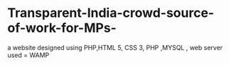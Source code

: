 # Transparent-India-crowd-source-of-work-for-MPs-
a website designed using PHP,HTML 5, CSS 3, PHP ,MYSQL , web server used = WAMP
